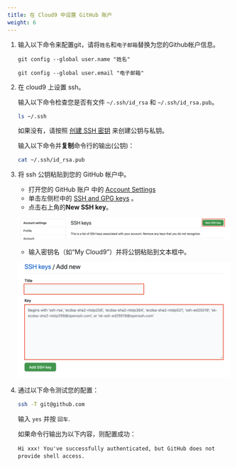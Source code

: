 ```yaml
---
title: 在 Cloud9 中设置 GitHub 账户
weight: 6
---
```


1. 输入以下命令来配置git，请将`姓名`和`电子邮箱`替换为您的Github帐户信息。

    ```git config --global user.name "姓名" ```

    ```git config --global user.email "电子邮箱" ```

2. 在 cloud9 上设置 ssh。
   
    输入以下命令检查您是否有文件 `~/.ssh/id_rsa` 和 `~/.ssh/id_rsa.pub`。 
    ```sh
    ls ~/.ssh
    ```
    如果没有，请按照 [创建 SSH 密钥](https://gcr-solutions.github.io/recommender-system-dev-workshop/prerequisite/workspace/create-ssh-key/readme/) 来创建公钥与私钥。
   
    输入以下命令并**复制**命令行的输出(公钥)：
   
    ```sh
    cat ~/.ssh/id_rsa.pub
    ```

3. 将 ssh 公钥粘贴到您的 GitHub 帐户中。
   
   - 打开您的 GitHub 账户 中的 [Account Settings](https://github.com/settings/profile)
   - 单击左侧栏中的 [SSH and GPG keys](https://github.com/settings/keys) 。
   - 点击右上角的**New SSH key**。
     
   ![Github SSH New](/images/github-ssh-new.png)

   - 输入密钥名（如“My Cloud9”）并将公钥粘贴到文本框中。
     
   ![Paste Github SSH key](/images/paste-github-ssh-key.png)

4. 通过以下命令测试您的配置：
    ```sh
    ssh -T git@github.com
    ```
    输入 `yes` 并按 `回车`.

    如果命令行输出为以下内容，则配置成功：

    `Hi xxx! You've successfully authenticated, but GitHub does not provide shell access.`


